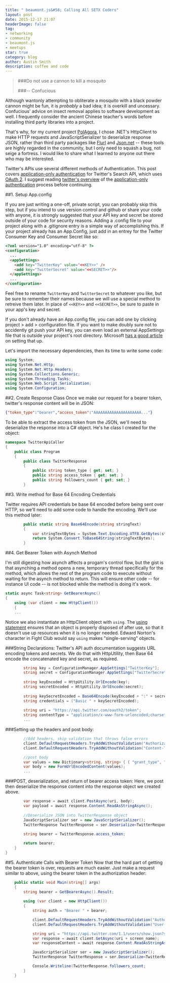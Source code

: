```yaml
---
title: " beaumont.js&#58; Calling All SETX Coders"
layout: post
date: 2015-12-17 21:07
headerImage: false
tag:
- networking
- community
- beaumont.js
- meetups
star: true
category: blog
author: Austin Smith
description: coffee and code
---
```


>###Do not use a cannon to kill a mosquito 
>
>###-- Confucious

Although wantonly attempting to obliterate a mosquito with a black powder cannon might be fun, it is *probably* a bad idea; it is overkill and uncessary. Confucious' advice on insect removal applies to software development as well. I frequently consider the ancient Chinese teacher's words before installing third party libraries into a project.

That's why, for my current project [PolAgora](/polagora.html), I chose .NET's HttpClient to make HTTP requests and JavaScriptSerializer to deserialize response JSON, rather than third party packages like [Flurl](htstp://tmenier.github.io/Flurl/) and [Json.net](http://www.newtonsoft.com/json) -- these tools are highly regarded in the community, but I only need to squash a bug, not seige a fortress. I would like to share what I learned to anyone out there who may be interested.

Twitter's APIs use several different methods of Authentication. This post covers [application-only authentication](https://dev.twitter.com/oauth/application-only) for Twitter's Search API, which uses [OAuth 2](http://tools.ietf.org/html/rfc6749). I suggest reading [twitter's overview](https://dev.twitter.com/oauth/application-only) of the [application-only authentication](https://dev.twitter.com/oauth/application-only) process before continuing.

##1. Setup App.config

If you are just writing a one-off, private script, you can probably skip this step, but if you intend to use version control and github or share your code with anyone, it is strongly suggested that your API key and secret be stored outside of your code for security reasons. Adding a .config file to your project along with a .gitignore entry is a simple way of accomplishing this. If your project already has an App.Config, just add in an entrey for the Twitter Consumer Key and Consumer Secret like so:

```html
<?xml version="1.0" encoding="utf-8" ?>
<configuration>
  ...
  <appSettings>
    <add key="TwitterKey" value="<<KEY>>" />
    <add key="TwitterSecret" value="<<SECRET>>"/>
  </appSettings>
  ...
</configuration>
```
Feel free to rename `TwitterKey` and `TwitterSecret` to whatever you like, but be sure to remember their names because we will use a special method to retreive them later. In place of `<<KEY>>` and `<<SECRET>>`, be sure to paste in your app's key and secret. 

<!-- Verify configuration file adding process -->
If you don't already have an App.config file, you can add one by clicking project > add > configuration file. If you want to make doubly sure not to accidently git push your API key, you can even load an external AppSettings file that is outside your project's root directory. Microsoft [has a good article](http://www.asp.net/identity/overview/features-api/best-practices-for-deploying-passwords-and-other-sensitive-data-to-aspnet-and-azure) on setting that up.

Let's import the necessary dependencies, then its time to write some code:

```csharp
using System;
using System.Net.Http;
using System.Net.Http.Headers;
using System.Collections.Generic;
using System.Threading.Tasks;
using System.Web.Script.Serialization;
using System.Configuration;
```

##2. Create Response Class
Once we make our request for a bearer token, twitter's response content will be in JSON:

```json
{"token_type":"bearer","access_token":"AAAAAAAAAAAAAAAAAAAAA..."}
```

To be able to extract the access token from the JSON, we'll need to deserialize the response into a C# object. He's he class I created for the object:

<!-- verify needed DLLs -->

```csharp
namespace TwitterApiCaller
{
    public class Program
    {
        public class TwitterResponse
        {
            public string token_type { get; set; }
            public string access_token { get; set; }
            public string followers_count { get; set; }
        }
```

##3. Write method for Base 64 Encoding Credentials

Twitter requires API credentials be base 64 encoded before being sent over HTTP, so we'll need to add some code to handle the encoding. We'll use this method later: 

```csharp
        public static string Base64Encode(string stringText)
        {
            var stringTextBytes = System.Text.Encoding.UTF8.GetBytes(stringText);
            return System.Convert.ToBase64String(stringTextBytes);
        }
```

##4. Get Bearer Token with Asynch Method

I'm still digesting how asynch affects a progam's control flow, but the gist is that asynching a method opens a new, temporary thread specifically for the method, which allows the rest of the program code to execute without waiting for the asynch method to return. This will ensure other code -- for instance UI code -- is not blocked while the method is doing it's work.

```csharp
static async Task<string> GetBearerAsync()
{
    using (var client = new HttpClient())
    {
    ...
```

Notice we also instantiate an HttpClient object with `using`. The [using statement](https://msdn.microsoft.com/en-us/library/yh598w02.aspx) ensures that an object is properly disposed of after use, so that it doesn't use up resources when it is no longer needed. Edward Norton's character in Fight Club would say `using` makes "single-serving" objects. 


###String Declarations:
Twitter's API auth documentation suggests URL encoding tokens and secrets. We do that with HttpUtility, then Base 64 encode the concatenated key and secret, as required. 

```csharp       
        string key = ConfigurationManager.AppSettings["TwitterKey"];
        string secret = ConfigurationManager.AppSettings["TwitterSecret"];
        
        string keyEncoded = HttpUtility.UrlEncode(key);
        string secretEncoded = HttpUtility.UrlEncode(secret);
        
        string keySecretEncoded = Base64Encode(keyEncoded + ":" + secretEncoded);
        string credentials = ("Basic " + keySecretEncoded);
        
        string uri = "https://api.twitter.com/oauth2/token";
        string contentType = "application/x-www-form-urlencoded;charset=UTF-8";
        ...
```

###Setting up the headers and post body:


```csharp    
        //Add headers, skip validation that throws false errors
        client.DefaultRequestHeaders.TryAddWithoutValidation("Authorization", credentials);
        client.DefaultRequestHeaders.TryAddWithoutValidation("Content-Type", contentType);

        //post body
        var values = new Dictionary<string, string> { { "grant_type", "client_credentials" } };
        var body = new FormUrlEncodedContent(values);
        ...
```

###POST, deserialization, and return of bearer access token:
Here, we post then deserialize the response content into the response object we created above. 

```csharp
        var response = await client.PostAsync(uri, body);
        var payload = await response.Content.ReadAsStringAsync();
        
        //Deserialize JSON into TwitterResponse object
        JavaScriptSerializer ser = new JavaScriptSerializer();
        TwitterResponse TwitterResponse = ser.Deserialize<TwitterResponse>(payload);
        
        string bearer = TwitterResponse.access_token;

        return bearer;
    }
}
```

##5. Authenticate Calls with Bearer Token
Now that the hard part of getting the bearer token is over, requests are much easier. Just make a request similar to above, using the bearer token in the authorization header:

```csharp
    public static void Main(string[] args)
    {
        string bearer = GetBearerAsync().Result;
        
        using (var client = new HttpClient())
        {
            string auth = "Bearer " + bearer;

            client.DefaultRequestHeaders.TryAddWithoutValidation("Authorization", auth);
            client.DefaultRequestHeaders.TryAddWithoutValidation("User-Agent", "YourApplication");

            string uri = "https://api.twitter.com/1.1/users/show.json?screen_name=";
            var response = await client.GetAsync(uri + screen_name);
            var responseContent = await response.Content.ReadAsStringAsync();

            JavaScriptSerializer ser = new JavaScriptSerializer();
            TwitterResponse TwitterResponse = ser.Deserialize<TwitterResponse>(responseContent);

            Console.Writeline(TwitterResponse.followers_count;
        }
    }
```
